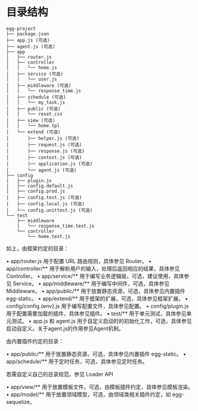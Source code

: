 

# 目录结构

```
egg-project
├── package.json
├── app.js (可选)
├── agent.js (可选)
├── app
|   ├── router.js
│   ├── controller
│   |   └── home.js
│   ├── service (可选)
│   |   └── user.js
│   ├── middleware (可选)
│   |   └── response_time.js
│   ├── schedule (可选)
│   |   └── my_task.js
│   ├── public (可选)
│   |   └── reset.css
│   ├── view (可选)
│   |   └── home.tpl
│   └── extend (可选)
│       ├── helper.js (可选)
│       ├── request.js (可选)
│       ├── response.js (可选)
│       ├── context.js (可选)
│       ├── application.js (可选)
│       └── agent.js (可选)
├── config
|   ├── plugin.js
|   ├── config.default.js
│   ├── config.prod.js
|   ├── config.test.js (可选)
|   ├── config.local.js (可选)
|   └── config.unittest.js (可选)
└── test
    ├── middleware
    |   └── response_time.test.js
    └── controller
        └── home.test.js

```

如上，由框架约定的目录：

• app/router.js 用于配置 URL 路由规则，具体参见 Router。
• app/controller/** 用于解析用户的输入，处理后返回相应的结果，具体参见 Controller。
• app/service/** 用于编写业务逻辑层，可选，建议使用，具体参见 Service。
• app/middleware/** 用于编写中间件，可选，具体参见 Middleware。
• app/public/** 用于放置静态资源，可选，具体参见内置插件 egg-static。
• app/extend/** 用于框架的扩展，可选，具体参见框架扩展。
• config/config.{env}.js 用于编写配置文件，具体参见配置。
• config/plugin.js 用于配置需要加载的插件，具体参见插件。
• test/** 用于单元测试，具体参见单元测试。
• app.js 和 agent.js 用于自定义启动时的初始化工作，可选，具体参见启动自定义。关于agent.js的作用参见Agent机制。

由内置插件约定的目录：

• app/public/** 用于放置静态资源，可选，具体参见内置插件 egg-static。
• app/schedule/** 用于定时任务，可选，具体参见定时任务。

若需自定义自己的目录规范，参见 Loader API

• app/view/** 用于放置模板文件，可选，由模板插件约定，具体参见模板渲染。
• app/model/** 用于放置领域模型，可选，由领域类相关插件约定，如 egg-sequelize。
